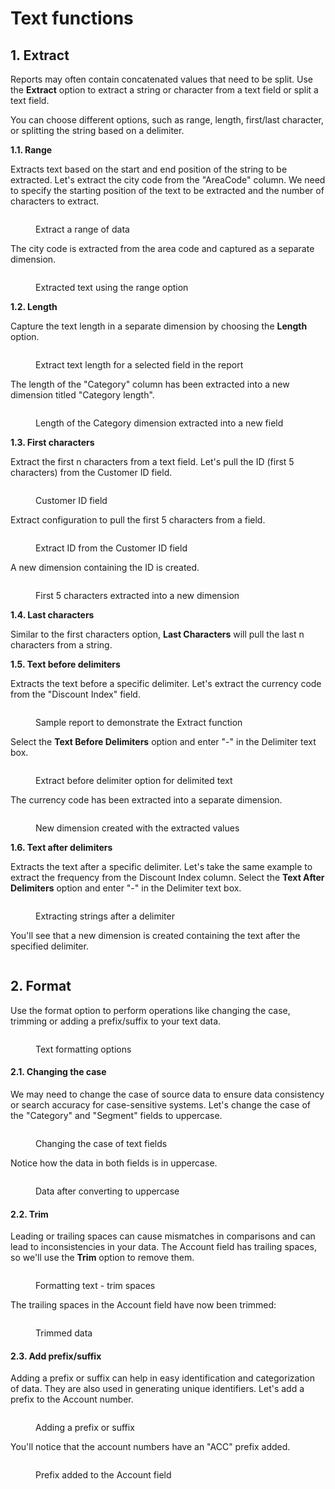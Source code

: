 # Text functions

## 1. Extract

Reports may often contain concatenated values that need to be split. Use the **Extract** option to extract a string or character from a text field or split a text field.&#x20;

You can choose different options, such as range, length, first/last character, or splitting the string based on a delimiter.

**1.1. Range**

Extracts text based on the start and end position of the string to be extracted. Let's extract the city code from the "AreaCode" column. We need to specify the starting position of the text to be extracted and the number of characters to extract.

<figure><img src="../../.gitbook/assets/image (9) (1).png" alt=""><figcaption><p>Extract a range of data</p></figcaption></figure>

The city code is extracted from the area code and captured as a separate dimension.

<figure><img src="../../.gitbook/assets/image (1305).png" alt=""><figcaption><p>Extracted text using the range option</p></figcaption></figure>

**1.2. Length**

Capture the text length in a separate dimension by choosing the **Length** option.&#x20;

<figure><img src="../../.gitbook/assets/image (1306).png" alt=""><figcaption><p>Extract text length for a selected field in the report</p></figcaption></figure>

The length of the "Category" column has been extracted into a new dimension titled "Category length".

<figure><img src="../../.gitbook/assets/image (1307).png" alt=""><figcaption><p>Length of the Category dimension extracted into a new field</p></figcaption></figure>

**1.3. First characters**

Extract the first n characters from a text field. Let's pull the ID (first 5 characters) from the Customer ID field.

<figure><img src="../../.gitbook/assets/image (1308).png" alt=""><figcaption><p>Customer ID field</p></figcaption></figure>

Extract configuration to pull the first 5 characters from a field.

<figure><img src="../../.gitbook/assets/image (1309).png" alt=""><figcaption><p>Extract ID from the Customer ID field</p></figcaption></figure>

A new dimension containing the ID is created.

<figure><img src="../../.gitbook/assets/image (1310).png" alt=""><figcaption><p>First 5 characters extracted into a new dimension</p></figcaption></figure>

**1.4. Last characters**

Similar to the first characters option, **Last Characters** will pull the last n characters from a string.&#x20;

**1.5. Text before delimiters**

Extracts the text before a specific delimiter. Let's extract the currency code from the "Discount Index" field.

<figure><img src="../../.gitbook/assets/image (1301).png" alt=""><figcaption><p>Sample report to demonstrate the Extract function</p></figcaption></figure>

Select the **Text Before Delimiters** option and enter "-" in the Delimiter text box.

<figure><img src="../../.gitbook/assets/image (1300).png" alt=""><figcaption><p>Extract before delimiter option for delimited text</p></figcaption></figure>

The currency code has been extracted into a separate dimension.&#x20;

<figure><img src="../../.gitbook/assets/image (1302).png" alt=""><figcaption><p>New dimension created with the extracted values</p></figcaption></figure>

**1.6. Text after delimiters**

Extracts the text after a specific delimiter. Let's take the same example to extract the frequency from the Discount Index column. Select the **Text After Delimiters** option and enter "-" in the Delimiter text box.

<figure><img src="../../.gitbook/assets/image (1303).png" alt=""><figcaption><p>Extracting strings after a delimiter</p></figcaption></figure>

You'll see that a new dimension is created containing the text after the specified delimiter.

<figure><img src="../../.gitbook/assets/image (1304).png" alt=""><figcaption></figcaption></figure>

## 2. Format

Use the format option to perform operations like changing the case, trimming or adding a prefix/suffix to your text data.

<figure><img src="../../.gitbook/assets/image (1312).png" alt=""><figcaption><p>Text formatting options</p></figcaption></figure>

#### 2.1. Changing the case

We may need to change the case of source data to ensure data consistency or search accuracy for case-sensitive systems. Let's change the case of the "Category" and "Segment" fields to uppercase.

<figure><img src="../../.gitbook/assets/image (1313).png" alt=""><figcaption><p>Changing the case of text fields</p></figcaption></figure>

Notice how the data in both fields is in uppercase.

<figure><img src="../../.gitbook/assets/image (1314).png" alt=""><figcaption><p>Data after converting to uppercase</p></figcaption></figure>

#### 2.2. Trim

Leading or trailing spaces can cause mismatches in comparisons and can lead to inconsistencies in your data. The Account field has trailing spaces, so we'll use the **Trim** option to remove them.

<figure><img src="../../.gitbook/assets/image (1316).png" alt=""><figcaption><p>Formatting text - trim spaces</p></figcaption></figure>

The trailing spaces in the Account field have now been trimmed:

<figure><img src="../../.gitbook/assets/image (1317).png" alt=""><figcaption><p>Trimmed data</p></figcaption></figure>

#### 2.3. Add prefix/suffix

Adding a prefix or suffix can help in easy identification and categorization of data. They are also used in generating unique identifiers. Let's add a prefix to the Account number.

<figure><img src="../../.gitbook/assets/image (1318).png" alt=""><figcaption><p>Adding a prefix or suffix</p></figcaption></figure>

You'll notice that the account numbers have an "ACC" prefix added.

<figure><img src="../../.gitbook/assets/image (1319).png" alt=""><figcaption><p>Prefix added to the Account field</p></figcaption></figure>

